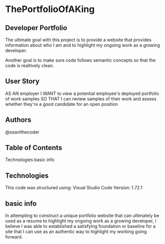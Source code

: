 # ThePortfolioOfAKing


## Developer Portfolio

The ultimate goal with this project is to provide a website that provides information about who I am and to highlight my ongoing work as a growing developer.

Another goal is to make sure code follows semantic concepts so that the code is realtively clean.



## User Story

AS AN employer I WANT to view a potential employee's deployed portfolio of work samples SO THAT I can review samples of their work and assess whether they're a good candidate for an open position



## Authors
@seanlthecoder




## Table of Contents
Technologies
basic info



## Technologies
This code was structured using: Visual Studio Code Version: 1.72.1




## basic info
In attempting to construct a unique portfolio website that can ultimately be used as a resume to highlight my ongoing work as a growing developer, I believe I was able to established a satisfying foundation or baseline for a site that I can use as an authentic way to highlight my working going forward.



